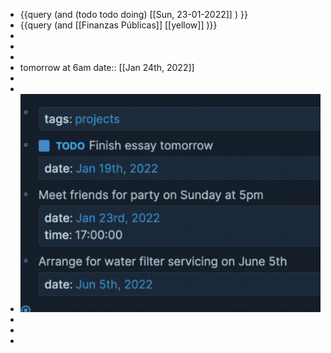 - {{query (and (todo todo doing) [[Sun, 23-01-2022]] ) }}
- {{query (and [[Finanzas Públicas]] [[yellow]] )}}
-
-
-
- tomorrow at 6am
  date:: [[Jan 24th, 2022]]
-
-
- ![image.png](../assets/image_1642943904681_0.png)
-
-
-